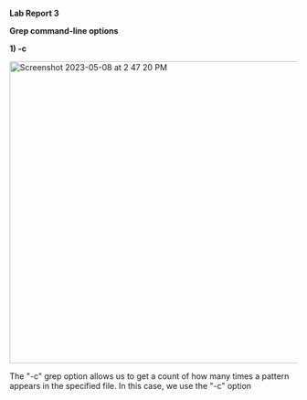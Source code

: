 **Lab Report 3**

**Grep command-line options**

**1) -c**

<img width="529" alt="Screenshot 2023-05-08 at 2 47 20 PM" src="https://user-images.githubusercontent.com/55765860/236943638-50ac7269-021c-424e-b906-7acc510bddf3.png">

The "-c" grep option allows us to get a count of how many times a pattern appears in the specified file. In this case, we use the "-c" option 
